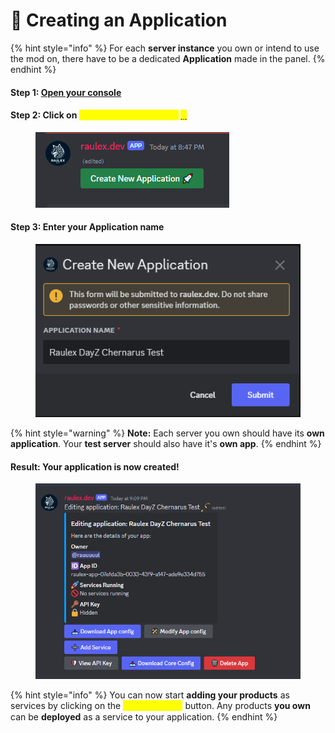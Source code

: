 # 🚀 Creating an Application

{% hint style="info" %}
For each **server instance** you own or intend to use the mod on, there have to be a dedicated **Application** made in the panel.
{% endhint %}

#### Step 1: [Open your console](access-your-console.md)

#### Step 2: Click on <mark style="color:yellow;">Create new Application</mark> [<mark style="color:yellow;">🚀</mark>](https://emojipedia.org/rocket)

<figure><img src="../../.gitbook/assets/image (4).png" alt=""><figcaption></figcaption></figure>

#### Step 3: Enter your Application name

<figure><img src="../../.gitbook/assets/image (6).png" alt=""><figcaption><p> </p></figcaption></figure>

{% hint style="warning" %}
**Note:** Each server you own should have its **own application**. Your **test server** should also have it's **own app**.
{% endhint %}

#### Result: Your application is now created!

<figure><img src="../../.gitbook/assets/image (7).png" alt=""><figcaption></figcaption></figure>

{% hint style="info" %}
You can now start **adding your products** as services by clicking on the <mark style="color:yellow;">➕ Add Service</mark> button. Any products **you own** can be **deployed** as a service to your application.
{% endhint %}
